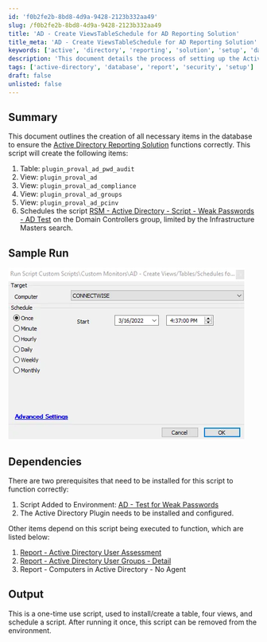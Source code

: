 ```yaml
---
id: 'f0b2fe2b-8bd8-4d9a-9428-2123b332aa49'
slug: /f0b2fe2b-8bd8-4d9a-9428-2123b332aa49
title: 'AD - Create ViewsTableSchedule for AD Reporting Solution'
title_meta: 'AD - Create ViewsTableSchedule for AD Reporting Solution'
keywords: ['active', 'directory', 'reporting', 'solution', 'setup', 'database']
description: 'This document details the process of setting up the Active Directory Reporting Solution by creating necessary database items, including tables and views, along with scheduling an essential script for compliance and security checks.'
tags: ['active-directory', 'database', 'report', 'security', 'setup']
draft: false
unlisted: false
---
```


## Summary

This document outlines the creation of all necessary items in the database to ensure the [Active Directory Reporting Solution](/docs/ca5427f7-0efe-499d-9e80-c06698efa5d0) functions correctly. This script will create the following items:

1. Table: `plugin_proval_ad_pwd_audit`
2. View: `plugin_proval_ad`
3. View: `plugin_proval_ad_compliance`
4. View: `plugin_proval_ad_groups`
5. View: `plugin_proval_ad_pcinv`
6. Schedules the script [RSM - Active Directory - Script - Weak Passwords - AD Test](/docs/cf22292d-e874-47ee-9bd1-5ec79c5f3724) on the Domain Controllers group, limited by the Infrastructure Masters search.

## Sample Run

![Sample Run](../../../static/img/docs/f0b2fe2b-8bd8-4d9a-9428-2123b332aa49/image_1.webp)

## Dependencies

There are two prerequisites that need to be installed for this script to function correctly:

1. Script Added to Environment: [AD - Test for Weak Passwords](/docs/cf22292d-e874-47ee-9bd1-5ec79c5f3724)
2. The Active Directory Plugin needs to be installed and configured.

Other items depend on this script being executed to function, which are listed below:

1. [Report - Active Directory User Assessment](/docs/71ade073-cc5c-4833-bf2c-2d8b13472078)
2. [Report - Active Directory User Groups - Detail](/docs/e76e5bf4-d80e-4a53-ab39-a116c157e008)
3. Report - Computers in Active Directory - No Agent

## Output

This is a one-time use script, used to install/create a table, four views, and schedule a script. After running it once, this script can be removed from the environment.